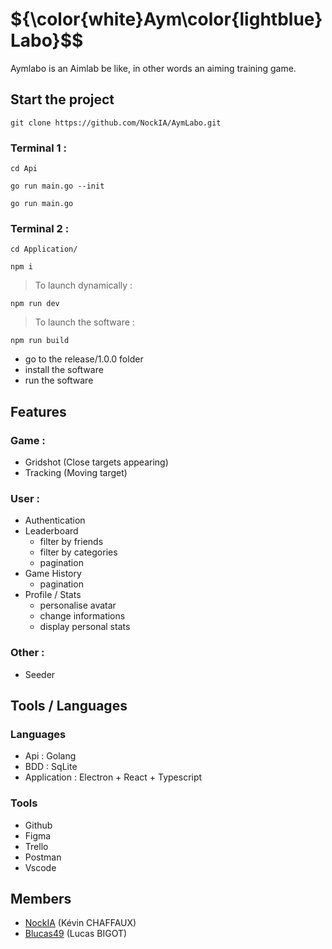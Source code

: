 # ${\color{white}Aym\color{lightblue}Labo}$$

Aymlabo is an Aimlab be like, in other words an aiming training game.

## Start the project
```
git clone https://github.com/NockIA/AymLabo.git
```

### Terminal 1 :
```
cd Api
```
```
go run main.go --init
```
```
go run main.go
```

### Terminal 2 :
```
cd Application/
```
```
npm i
```

> To launch dynamically :

```
npm run dev
```

> To launch the software :

```
npm run build
```
 - go to the release/1.0.0 folder 
 - install the software  
 - run the software
 
 ## Features
 ### Game :
 - Gridshot (Close targets appearing)
 - Tracking (Moving target)
 ### User :
 - Authentication
 - Leaderboard
	 - filter by friends
	 - filter by categories
	 - pagination
 - Game History
   	 - pagination
 - Profile / Stats
	 - personalise avatar
	 - change informations
	 - display personal stats
 ### Other :
 - Seeder

## Tools / Languages
### Languages
- Api : Golang
- BDD : SqLite
- Application : Electron + React + Typescript
### Tools
- Github
- Figma
- Trello
- Postman
- Vscode

## Members

- [NockIA](https://github.com/NockIA)  (Kévin CHAFFAUX)
- [Blucas49](https://github.com/BLucas49) (Lucas BIGOT)
